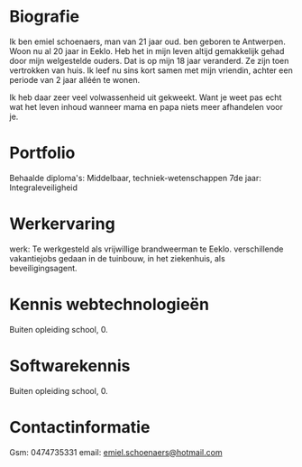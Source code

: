 Biografie
=========
Ik ben emiel schoenaers, man van 21 jaar oud.
ben geboren te Antwerpen. Woon nu al 20 jaar in Eeklo.
Heb het in mijn leven altijd gemakkelijk gehad door mijn welgestelde ouders.
Dat is op mijn 18 jaar veranderd. Ze zijn toen vertrokken van huis.
Ik leef nu sins kort samen met mijn vriendin, achter een periode van 2 jaar alléén te wonen.

Ik heb daar zeer veel volwassenheid uit gekweekt. Want je weet pas echt wat het leven inhoud
wanneer mama en papa niets meer afhandelen voor je.

Portfolio
=========
Behaalde diploma's: Middelbaar, techniek-wetenschappen
					7de jaar: Integraleveiligheid

Werkervaring
===========
werk: Te werkgesteld als vrijwillige brandweerman te Eeklo.
verschillende vakantiejobs gedaan in de tuinbouw, in het ziekenhuis, als beveiligingsagent.

Kennis webtechnologieën
=======================
Buiten opleiding school, 0.

Softwarekennis
===============
Buiten opleiding school, 0.

Contactinformatie
=================
Gsm: 0474735331
email: emiel.schoenaers@hotmail.com



